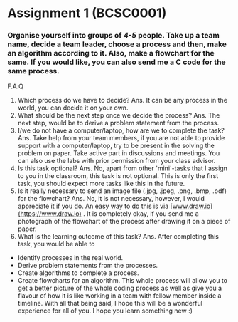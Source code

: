 # Assignment 1 (BCSC0001)

### Organise yourself into groups of _4-5_ people. Take up a team name, decide a team leader, choose a process and then, make an algorithm according to it. Also, make a flowchart for the same. If you would like, you can also send me a C code for the same process.
F.A.Q
1. Which process do we have to decide? 
  Ans. It can be any process in the world, you can decide it on your own.
2. What should be the next step once we decide the process?
    Ans. The next step, would be to derive a problem statement from the process.
3. I/we do not have a computer/laptop, how are we to complete the task? 
  Ans. Take help from your team members, if you are not able to provide support with a computer/laptop, try to be present in the solving the problem on paper. Take active part in discussions and meetings. You can also use the labs with prior permission from your class advisor.
4. Is this task optional? 
  Ans. No, apart from other 'mini'-tasks that I assign to you in the classroom, this task is not optional. This is only the first task, you should expect more tasks like this in the future.
5. Is it really necessary to send an image file (.jpg, .jpeg, .png, .bmp, .pdf) for the flowchart? 
  Ans. No, it is not necessary, however, I would appreciate it if you do. An easy way to do this is via [www.draw.io](https://www.draw.io) . It is completely okay, if you send me a photograph of the flowchart of the process after drawing it on a piece of paper.
6. What is the learning outcome of this task?
  Ans. After completing this task, you would be able to 
  -	Identify processes in the real world.
  -	Derive problem statements from the processes.
  -	Create algorithms to complete a process.
  -	Create flowcharts for an algorithm.
    This whole process will allow you to get a better picture of the whole coding process as well as give you a flavour of how it is like 
    working in a team with fellow member inside a timeline.
    With all that being said, I hope this will be a wonderful experience for all of you. I hope you learn something new :)
